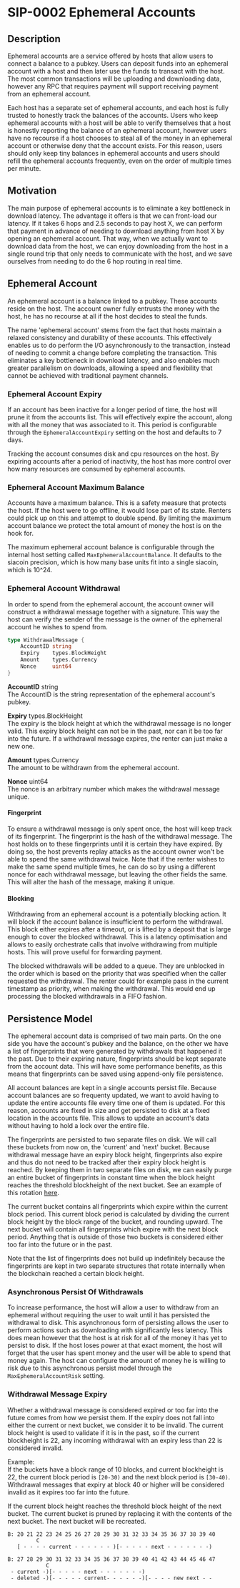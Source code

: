 # SIP-0002 Ephemeral Accounts

## Description

Ephemeral accounts are a service offered by hosts that allow users to connect a
balance to a pubkey. Users can deposit funds into an ephemeral account with a
host and then later use the funds to transact with the host. The most common
transactions will be uploading and downloading data, however any RPC that
requires payment will support receiving payment from an ephemeral account.

Each host has a separate set of ephemeral accounts, and each host is fully
trusted to honestly track the balances of the accounts. Users who keep ephemeral
accounts with a host will be able to verify themselves that a host is honestly
reporting the balance of an ephemeral account, however users have no recourse if
a host chooses to steal all of the money in an ephemeral account or otherwise
deny that the account exists. For this reason, users should only keep tiny
balances in ephemeral accounts and users should refill the ephemeral accounts
frequently, even on the order of multiple times per minute.

## Motivation

The main purpose of ephemeral accounts is to eliminate a key bottleneck in
download latency. The advantage it offers is that we can front-load our latency.
If it takes 6 hops and 2.5 seconds to pay host X, we can perform that payment in
advance of needing to download anything from host X by opening an ephemeral
account. That way, when we actually want to download data from the host, we can
enjoy downloading from the host in a single round trip that only needs to
communicate with the host, and we save ourselves from needing to do the 6 hop
routing in real time.

## Ephemeral Account

An ephemeral account is a balance linked to a pubkey. These accounts reside on
the host. The account owner fully entrusts the money with the host, he has no
recourse at all if the host decides to steal the funds.

The name 'ephemeral account' stems from the fact that hosts maintain a relaxed
consistency and durability of these accounts. This effectively enables us to do
perform the I/O asynchronously to the transaction, instead of needing to commit
a change before completing the transaction. This eliminates a key bottleneck in
download latency, and also enables much greater parallelism on downloads,
allowing a speed and flexibility that cannot be achieved with traditional
payment channels.

### Ephemeral Account Expiry

If an account has been inactive for a longer period of time, the host will prune
it from the accounts list. This will effectively expire the account, along with
all the money that was associated to it. This period is configurable through the
`EphemeralAccountExpiry` setting on the host and defaults to 7 days.

Tracking the account consumes disk and cpu resources on the host. By expiring
accounts after a period of inactivity, the host has more control over how many
resources are consumed by ephemeral accounts.

### Ephemeral Account Maximum Balance

Accounts have a maximum balance. This is a safety measure that protects the
host. If the host were to go offline, it would lose part of its state. Renters
could pick up on this and attempt to double spend. By limiting the maximum
account balance we protect the total amount of money the host is on the hook
for.

The maximum ephemeral account balance is configurable through the internal host
setting called `MaxEphemeralAccountBalance`. It defaults to the siacoin
precision, which is how many base units fit into a single siacoin, which is
10^24.

### Ephemeral Account Withdrawal

In order to spend from the ephemeral account, the account owner will construct a
withdrawal message together with a signature. This way the host can verify the
sender of the message is the owner of the ephemeral account he wishes to spend
from.

```Go
type WithdrawalMessage {
    AccountID string
    Expiry    types.BlockHeight
    Amount    types.Currency
    Nonce     uint64
}
```

**AccountID** string  
The AccountID is the string representation of the ephemeral account's pubkey.

**Expiry** types.BlockHeight  
The expiry is the block height at which the withdrawal message is no longer
valid. This expiry block height can not be in the past, nor can it be too far
into the future. If a withdrawal message expires, the renter can just make a new
one.

**Amount** types.Currency  
The amount to be withdrawn from the ephemeral account.

**Nonce** uint64  
The nonce is an arbitrary number which makes the withdrawal message unique.

#### Fingerprint

To ensure a withdrawal message is only spent once, the host will keep track of
its fingerprint. The fingerprint is the hash of the withdrawal message. The host
holds on to these fingerprints until it is certain they have expired. By doing
so, the host prevents replay attacks as the account owner won't be able to spend
the same withdrawal twice. Note that if the renter wishes to make the same spend
multiple times, he can do so by using a different nonce for each withdrawal
message, but leaving the other fields the same. This will alter the hash of the
message, making it unique.

#### Blocking

Withdrawing from an ephemeral account is a potentially blocking action. It will
block if the account balance is insufficient to perform the withdrawal. This
block either expires after a timeout, or is lifted by a deposit that is large
enough to cover the blocked withdrawal. This is a latency optimisation and
allows to easily orchestrate calls that involve withdrawing from multiple hosts.
This will prove useful for forwarding payment.

The blocked withdrawals will be added to a queue. They are unblocked in the
order which is based on the priority that was specified when the caller
requested the withdrawal. The renter could for example pass in the current
timestamp as priority, when making the withdrawal. This would end up processing
the blocked withdrawals in a FIFO fashion.

## Persistence Model

The ephemeral account data is comprised of two main parts. On the one side you
have the account's pubkey and the balance, on the other we have a list of
fingerprints that were generated by withdrawals that happened it the past. Due
to their expiring nature, fingerprints should be kept separate from the account
data. This will have some performance benefits, as this means that fingerprints
can be saved using append-only file persistence.

All account balances are kept in a single accounts persist file. Because account
balances are so frequenty updated, we want to avoid having to update the entire
accounts file every time one of them is updated. For this reason, accounts are
fixed in size and get persisted to disk at a fixed location in the accounts
file. This allows to update an account's data without having to hold a lock over
the entire file.

The fingerprints are persisted to two separate files on disk. We will call these
buckets from now on, the 'current' and 'next' bucket. Because withdrawal message
have an expiry block height, fingerprints also expire and thus do not need to be
tracked after their expiry block height is reached. By keeping them in two
separate files on disk, we can easily purge an entire bucket of fingerprints in
constant time when the block height reaches the threshold blockheight of the
next bucket. See an example of this rotation [here](#withdrawal-message-expiry).

The current bucket contains all fingerprints which expire within the current
block period. This current block period is calculated by dividing the current
block height by the block range of the bucket, and rounding upward. The next
bucket will contain all fingerprints which expire with the next block period.
Anything that is outside of those two buckets is considered either too far into
the future or in the past.

Note that the list of fingerprints does not build up indefinitely because the
fingerprints are kept in two separate structures that rotate internally when the
blockchain reached a certain block height.

### Asynchronous Persist Of Withdrawals

To increase performance, the host will allow a user to withdraw from an
ephemeral without requiring the user to wait until it has persisted the
withdrawal to disk. This asynchronous form of persisting allows the user to
perform actions such as downloading with significantly less latency. This does
mean however that the host is at risk for all of the money it has yet to persist
to disk. If the host loses power at that exact moment, the host will forget that
the user has spent money and the user will be able to spend that money again.
The host can configure the amount of money he is willing to risk due to this
asynchronous persist model through the `MaxEphemeralAccountRisk` setting.

### Withdrawal Message Expiry

Whether a withdrawal message is considered expired or too far into the future
comes from how we persist them. If the expiry does not fall into either the
current or next bucket, we consider it to be invalid. The current block height
is used to validate if it is in the past, so if the current blockheight is 22,
any incoming withdrawal with an expiry less than 22 is considered invalid.

Example:  
If the buckets have a block range of 10 blocks, and current blockheight is 22,
the current block period is `[20-30)` and the next block period is `[30-40)`.
Withdrawal messages that expiry at block 40 or higher will be considered invalid
as it expires too far into the future.

If the current block height reaches the threshold block height of the next
bucket. The current bucket is pruned by replacing it with the contents of the
next bucket. The next bucket will be recreated.

```
B: 20 21 22 23 24 25 26 27 28 29 30 31 32 33 34 35 36 37 38 39 40
         C
   [ - - - - current - - - - - - )[- - - - - next - - - - - - -)

B: 27 28 29 30 31 32 33 34 35 36 37 38 39 40 41 42 43 44 45 46 47
            C
 - current -)[- - - - - next - - - - - - -)
 - deleted -)[- - - - - current- - - - - -)[- - - - new next - -
```
